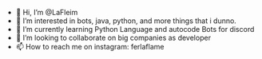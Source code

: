 - 👋 Hi, I’m @LaFleim
- 👀 I’m interested in bots, java, python, and more things that i dunno.
- 🌱 I’m currently learning Python Language and autocode Bots for discord
- 💞️ I’m looking to collaborate on big companies as developer
- 📫 How to reach me on instagram: ferlaflame 

<!---
LaFleim/LaFleim is a ✨ special ✨ repository because its `README.md` (this file) appears on your GitHub profile.
You can click the Preview link to take a look at your changes.
--->
